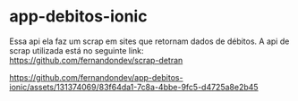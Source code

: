 # app-debitos-ionic
Essa api ela faz um scrap em sites que retornam dados de débitos. A api de scrap utilizada está no seguinte link: https://github.com/fernandondev/scrap-detran


https://github.com/fernandondev/app-debitos-ionic/assets/131374069/83f64da1-7c8a-4bbe-9fc5-d4725a8e2b45

